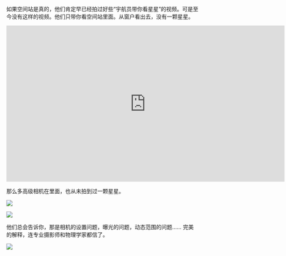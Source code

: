 如果空间站是真的，他们肯定早已经拍过好些“宇航员带你看星星”的视频。可是至今没有这样的视频。他们只带你看空间站里面。从窗户看出去，没有一颗星星。

<div id="youtube2-SGP6Y0Pnhe4" class="youtube-wrap" data-attrs="{&quot;videoId&quot;:&quot;SGP6Y0Pnhe4&quot;,&quot;startTime&quot;:null,&quot;endTime&quot;:null}">

<div class="youtube-inner"><iframe src="https://www.youtube-nocookie.com/embed/SGP6Y0Pnhe4?rel=0&amp;autoplay=0&amp;showinfo=0&amp;enablejsapi=0" frameborder="0" loading="lazy" gesture="media" allow="autoplay; fullscreen" allowautoplay="true" allowfullscreen="true" width="728" height="409"></iframe></div>


那么多高级相机在里面，也从未拍到过一颗星星。

<div class="captioned-image-container">

![](https://substackcdn.com/image/fetch/w_1456,c_limit,f_auto,q_auto:good,fl_progressive:steep/https%3A%2F%2Fbucketeer-e05bbc84-baa3-437e-9518-adb32be77984.s3.amazonaws.com%2Fpublic%2Fimages%2F6a609578-a9b3-4c14-b911-c628d07569b9_1642x1046.jpeg)


<div class="captioned-image-container">

![](https://substackcdn.com/image/fetch/w_1456,c_limit,f_auto,q_auto:good,fl_progressive:steep/https%3A%2F%2Fbucketeer-e05bbc84-baa3-437e-9518-adb32be77984.s3.amazonaws.com%2Fpublic%2Fimages%2F18eeb07f-0b5a-499b-8d6a-b07afa40ea91_1642x1041.jpeg)


他们总会告诉你，那是相机的设置问题，曝光的问题，动态范围的问题…… 完美的解释，连专业摄影师和物理学家都信了。

<div class="captioned-image-container">

![](https://substackcdn.com/image/fetch/w_1456,c_limit,f_auto,q_auto:good,fl_progressive:steep/https%3A%2F%2Fbucketeer-e05bbc84-baa3-437e-9518-adb32be77984.s3.amazonaws.com%2Fpublic%2Fimages%2F4ee5ed06-f7bb-407c-a4fc-01e1fb180d81_2388x1340.jpeg)

